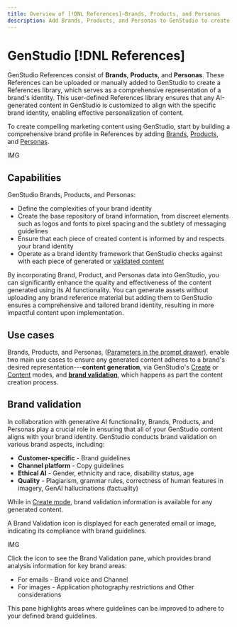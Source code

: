 ```yaml
---
title: Overview of [!DNL References]—Brands, Products, and Personas
description: Add Brands, Products, and Personas to GenStudio to create a comprehensive brand profile that includes all aspects of a brand's representation.
---
```


# GenStudio [!DNL References]

GenStudio References consist of **Brands**, **Products**, and **Personas**. These References can be uploaded or manually added to GenStudio to create a References library, which serves as a comprehensive representation of a brand's identity. This user-defined References library ensures that any AI-generated content in GenStudio is customized to align with the specific brand identity, enabling effective personalization of content.

To create compelling marketing content using GenStudio, start by building a comprehensive brand profile in References by adding [Brands](/help/user-guide/references/brands.md), [Products](/help/user-guide/references/products.md), and [Personas](/help/user-guide/references/personas.md).

IMG

## Capabilities

GenStudio Brands, Products, and Personas:

* Define the complexities of your brand identity
* Create the base repository of brand information, from discreet elements such as logos and fonts to pixel spacing and the subtlety of messaging guidelines
* Ensure that each piece of created content is informed by and respects your brand identity
* Operate as a brand identity framework that GenStudio checks against with each piece of generated or [validated content](#brand-validation)

By incorporating Brand, Product, and Personas data into GenStudio, you can significantly enhance the quality and effectiveness of the content generated using its AI functionality. You can generate assets without uploading any brand reference material but adding them to GenStudio ensures a comprehensive and tailored brand identity, resulting in more impactful content upon implementation.

## Use cases

Brands, Products, and Personas, ([Parameters in the prompt drawer](/help/user-guide/create/overview.md#prompts)), enable two main use cases to ensure any generated content adheres to a brand's desired representation---**content generation**, via GenStudio's [Create](/help/user-guide/create/overview.md) or [Content](/help/user-guide/content/overview.md) modes, and [**brand validation**](#brand-validation), which happens as part the content creation process.
<!-- ## Governance

## Limitations -->

## Brand validation

In collaboration with generative AI functionality, Brands, Products, and Personas play a crucial role in ensuring that all of your GenStudio content aligns with your brand identity. GenStudio conducts brand validation on various brand aspects, including:

* **Customer-specific** - Brand guidelines
* **Channel platform** - Copy guidelines
* **Ethical AI** - Gender, ethnicity and race, disability status, age
* **Quality** - Plagiarism, grammar rules, correctness of human features in imagery, GenAI hallucinations (factuality)

While in [Create mode](/help/user-guide/create/overview.md), brand validation information is available for any generated content.

A Brand Validation icon is displayed for each generated email or image, indicating its compliance with brand guidelines.

IMG

Click the icon to see the Brand Validation pane, which provides brand analysis information for key brand areas:

* For emails - Brand voice and Channel
* For images - Application photography restrictions and Other considerations

This pane highlights areas where guidelines can be improved to adhere to your defined brand guidelines.
